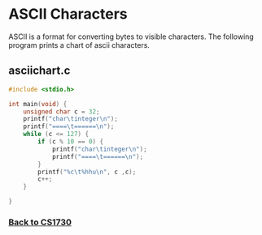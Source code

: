 # ASCII Characters
ASCII is a format for converting bytes to visible characters. The following program prints a chart of ascii characters.

## asciichart.c
```c
#include <stdio.h>

int main(void) {
	unsigned char c = 32;
	printf("char\tinteger\n");
	printf("====\t======\n");
	while (c <= 127) {
		if (c % 10 == 0) {
			printf("char\tinteger\n");
			printf("====\t======\n");
		}
		printf("%c\t%hhu\n", c ,c);
		c++;
	}

}

```
### [Back to CS1730](https://coryborek.github.io/classes/cs1730/)